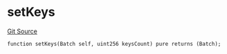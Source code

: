 # setKeys
[Git Source](https://github.com/lidofinance/community-staking-module/blob/ef5c94eed5211bf6c350512cf569895da670f26c/src/lib/QueueLib.sol)


```solidity
function setKeys(Batch self, uint256 keysCount) pure returns (Batch);
```

